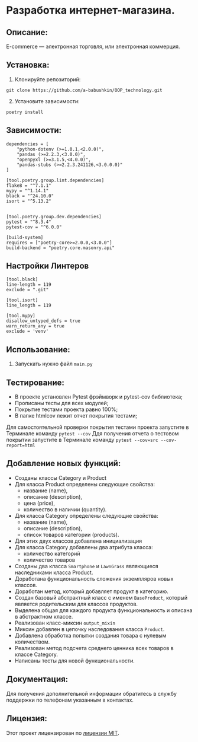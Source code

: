 # Разработка интернет-магазина. 

## Описание:

E-commerce  — электронная торговля, или электронная коммерция.

## Установка:

1. Клонируйте репозиторий:
```
git clone https://github.com/a-babushkin/OOP_technology.git
```
2. Установите зависимости:
```
poetry install
```
## Зависимости:

```requires-python = ">=3.11"
dependencies = [
    "python-dotenv (>=1.0.1,<2.0.0)",
    "pandas (>=2.2.3,<3.0.0)",
    "openpyxl (>=3.1.5,<4.0.0)",
    "pandas-stubs (>=2.2.3.241126,<3.0.0.0)"
]

[tool.poetry.group.lint.dependencies]
flake8 = "^7.1.1"
mypy = "^1.14.1"
black = "^24.10.0"
isort = "^5.13.2"


[tool.poetry.group.dev.dependencies]
pytest = "^8.3.4"
pytest-cov = "^6.0.0"

[build-system]
requires = ["poetry-core>=2.0.0,<3.0.0"]
build-backend = "poetry.core.masonry.api"
```

## Настройки Линтеров

```
[tool.black]
line-length = 119
exclude = ".git"

[tool.isort]
line_length = 119

[tool.mypy]
disallow_untyped_defs = true
warn_return_any = true
exclude = 'venv'
```

## Использование:

1. Запускать нужно файл `main.py`

## Тестирование:

- В проекте установлен Pytest фрэймворк и pytest-cov библиотека;
- Прописаны тесты для всех модулей;
- Покрытие тестами проекта равно 100%;
- В папке htmlcov лежит отчет покрытия тестами;

Для самостоятельной проверки покрытия тестами проекта 
запустите в Терминале команду `pytest --cov`
Ддя получения отчета о тестовом покрытии 
запустите в Терминале команду `pytest --cov=src --cov-report=html`

## Добавление новых функций:

- Созданы классы Category и Product
- Для класса Product определены следующие свойства:
    - название (name),
    - описание (description),
    - цена (price),
    - количество в наличии (quantity).
- Для класса Category определены следующие свойства:
    - название (name),
    - описание (description),
    - список товаров категории (products).
- Для этих двух классов добавлена инициализация
- Для класса Category добавлены два атрибута класса:
    - количество категорий
    - количество товаров
- Созданы два класса `Smartphone` и `LawnGrass` являющиеся наследниками класса Product.
- Доработана функциональность сложения экземпляров новых классов.
- Доработан метод, который добавляет продукт в категорию.
- Создан базовый абстрактный класс с именем `BaseProduct`, который является родительским для классов продуктов.
- Выделена общая для каждого продукта функциональность и описана в абстрактном классе.
- Реализован класс-миксин `output_mixin`
- Миксин добавлен в цепочку наследования класса `Product`.
- Добавлена обработка попытки создания товара с нулевым количеством.
- Реализован метод подсчета среднего ценника всех товаров в классе Category.
- Написаны тесты для новой функциональности.

## Документация:

Для получения дополнительной информации обратитесь в службу поддержки по телефонам указанным в контактах.

## Лицензия:

Этот проект лицензирован по [лицензии MIT](https://opensource.org/license/mit).